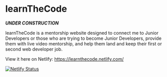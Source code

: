 # learnTheCode


***UNDER CONSTRUCTION***


learnTheCode is a mentorship website designed to connect me to Junior Developers or those who are trying to become Junior Developers, provide them with live video mentorship, and help them land and keep their first or second web developer job.


View it here on Netlify: https://learnthecode.netlify.com/


[![Netlify Status](https://api.netlify.com/api/v1/badges/d81eb0dc-5c69-42ec-92a7-09156f6caef5/deploy-status)](https://app.netlify.com/sites/infallible-hamilton-538946/deploys)
